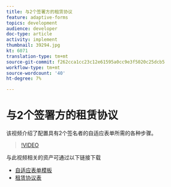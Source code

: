 ```yaml
---
title: 与2个签署方的租赁协议
feature: adaptive-forms
topics: development
audience: developer
doc-type: article
activity: implement
thumbnail: 39294.jpg
kt: 6071
translation-type: tm+mt
source-git-commit: f262cca1cc23c12e61595a0cc9e3f5020c25dcb5
workflow-type: tm+mt
source-wordcount: '40'
ht-degree: 7%

---
```


# 与2个签署方的租赁协议


该视频介绍了配置具有2个签名者的自适应表单所需的各种步骤。

>[!VIDEO](https://video.tv.adobe.com/v/39294/?quality=9&learn=on)

与此视频相关的资产可通过以下链接下载

* [自适应表单模板](assets/tenancy-agreement-template.zip)
* [租赁协议表](assets/rental-agreement-form.zip)